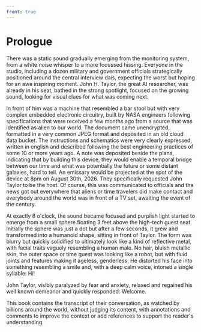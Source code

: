 ```yaml
---
front: true
---
```


# Prologue

There was a static sound gradually emerging from the monitoring system, from a white noise whisper to a more focussed hissing. Everyone in the studio, including a dozen military and government officials strategically positioned around the central interview dais, expecting the worst but hoping for an awe inspiring moment. John H. Taylor, the great AI researcher, was already in his seat, bathed in the strong spotlight, focused on the growing sound, looking for visual clues for what was coming next. 

In front of him was a machine that resembled a bar stool but with very complex embedded electronic circuitry, built by NASA engineers following specifications that were received a few months ago from a source that was identified as alien to our world. The document came unencrypted, formatted in a very common JPEG format and deposited in an old cloud data bucket. The instructions and schematics were very clearly expressed, written in english and described following the best engineering practices of some 10 or more years ago. A note was deposited beside the plans, indicating that by building this device, they would enable a temporal bridge between our time and what was potentially the future or some distant galaxies, hard to tell. An emissary would be projected at the spot of the device at 8pm on August 30th, 2026. They specifically requested John Taylor to be the host. Of course, this was communicated to officials and the news got out everywhere that aliens or time travelers did make contact and everybody around the world was in front of a TV set, awaiting the event of the century. 

At exactly 8 o'clock, the sound became focused and purplish light started to emerge from a small sphere floating 3 feet above the high-tech guest seat. Initially the sphere was just a dot but after a few seconds, it grew and transformed into a humanoid shape, sitting in front of Taylor. The form was blurry but quickly solidified to ultimately look like a kind of reflective metal, with facial traits vaguely resembling a human male. No hair, bluish metallic skin, the outer space or time guest was looking like a robot, but with fluid joints and features making it ageless, genderless. He distorted his face into something resembling a smile and, with a deep calm voice, intoned a single syllable: Hi!

John Taylor, visibly paralyzed by fear and anxiety, relaxed and regained his well known demeanor and quickly responded: Welcome.  

This book contains the transcript of their conversation,  as watched by billions around the world, without judging its content, with annotations and comments to improve the context or add references to support the reader's understanding.

